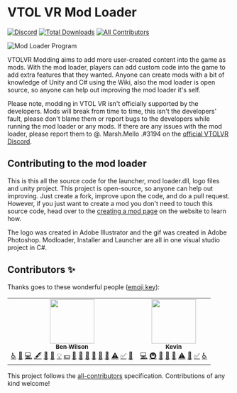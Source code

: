 # VTOL VR Mod Loader 

[![Discord](https://img.shields.io/discord/597153468834119710?label=VTOL%20VR%20Modding&logo=discord&style=flat-square)](https://discord.gg/XZeeafp "Discord Invite") [![Total Downloads](https://img.shields.io/github/downloads/MarshMello0/VTOLVR-ModLoader/total?label=Total%20Downloads&style=flat-square)](https://vtolvr-mods.com/ "Mod Loader's Website")<!-- ALL-CONTRIBUTORS-BADGE:START - Do not remove or modify this section -->
[![All Contributors](https://img.shields.io/badge/all_contributors-2-orange.svg?style=flat-square)](#contributors-)
<!-- ALL-CONTRIBUTORS-BADGE:END -->

![Mod Loader Program](https://vtolvr-mods.com/files/modloader2.gif#)

VTOLVR Modding aims to add more user-created content into the game as mods. With the mod loader, players can add custom code into the game to add extra features that they wanted.
Anyone can create mods with a bit of knowledge of Unity and C# using the Wiki, also the mod loader is open source, so anyone can help out improving the mod loader it's self.

Please note, modding in VTOL VR isn't officially supported by the developers. Mods will break from time to time, this isn't the developers' fault, please don't blame them or report bugs to the developers while running the mod loader or any mods. If there are any issues with the mod loader, please report them to @. Marsh.Mello .#3194 on the [official VTOLVR Discord](https://discord.gg/u7X72wc "official VTOLVR Discord").



## Contributing to the mod loader
This is this all the source code for the launcher, mod loader.dll, logo files and unity project. 
This project is open-source, so anyone can help out improving. Just create a fork, improve upon the code, and do a pull request. However, if you just want to create a mod you don't need to touch this source code, head over to the [creating a mod page](https://vtolvr-mods.com/creating-a-mod.php "creating a mod page") on the website to learn how.

The logo was created in Adobe Illustrator and the gif was created in Adobe Photoshop.
Modloader, Installer and Launcher are all in one visual studio project in C#.

## Contributors ✨

Thanks goes to these wonderful people ([emoji key](https://allcontributors.org/docs/en/emoji-key)):

<!-- ALL-CONTRIBUTORS-LIST:START - Do not remove or modify this section -->
<!-- prettier-ignore-start -->
<!-- markdownlint-disable -->
<table>
  <tr>
    <td align="center"><a href="https://ben-w.com"><img src="https://avatars1.githubusercontent.com/u/33008390?v=4" width="100px;" alt=""/><br /><sub><b>Ben Wilson</b></sub></a><br /><a href="#a11y-MarshMello0" title="Accessibility">️️️️♿️</a> <a href="https://github.com/MarshMello0/VTOLVR-ModLoader/issues?q=author%3AMarshMello0" title="Bug reports">🐛</a> <a href="https://github.com/MarshMello0/VTOLVR-ModLoader/commits?author=MarshMello0" title="Code">💻</a> <a href="#content-MarshMello0" title="Content">🖋</a> <a href="https://github.com/MarshMello0/VTOLVR-ModLoader/commits?author=MarshMello0" title="Documentation">📖</a> <a href="#design-MarshMello0" title="Design">🎨</a> <a href="#example-MarshMello0" title="Examples">💡</a> <a href="#financial-MarshMello0" title="Financial">💵</a> <a href="#ideas-MarshMello0" title="Ideas, Planning, & Feedback">🤔</a> <a href="#maintenance-MarshMello0" title="Maintenance">🚧</a> <a href="#projectManagement-MarshMello0" title="Project Management">📆</a> <a href="https://github.com/MarshMello0/VTOLVR-ModLoader/pulls?q=is%3Apr+reviewed-by%3AMarshMello0" title="Reviewed Pull Requests">👀</a> <a href="#question-MarshMello0" title="Answering Questions">💬</a> <a href="#tool-MarshMello0" title="Tools">🔧</a> <a href="https://github.com/MarshMello0/VTOLVR-ModLoader/commits?author=MarshMello0" title="Tests">⚠️</a> <a href="#tutorial-MarshMello0" title="Tutorials">✅</a> <a href="#talk-MarshMello0" title="Talks">📢</a></td>
    <td align="center"><a href="http://kevinjoosten.nl"><img src="https://avatars2.githubusercontent.com/u/7689239?v=4" width="100px;" alt=""/><br /><sub><b>Kevin</b></sub></a><br /><a href="https://github.com/MarshMello0/VTOLVR-ModLoader/commits?author=ketkev#3774" title="Code">💻</a> <a href="#infra-ketkev#3774" title="Infrastructure (Hosting, Build-Tools, etc)">🚇</a> <a href="https://github.com/MarshMello0/VTOLVR-ModLoader/issues?q=author%3Aketkev#3774" title="Bug reports">🐛</a> <a href="#ideas-ketkev#3774" title="Ideas, Planning, & Feedback">🤔</a> <a href="https://github.com/MarshMello0/VTOLVR-ModLoader/pulls?q=is%3Apr+reviewed-by%3Aketkev#3774" title="Reviewed Pull Requests">👀</a> <a href="https://github.com/MarshMello0/VTOLVR-ModLoader/commits?author=ketkev#3774" title="Tests">⚠️</a> <a href="#talk-ketkev#3774" title="Talks">📢</a> <a href="#tutorial-ketkev#3774" title="Tutorials">✅</a> <a href="#a11y-ketkev#3774" title="Accessibility">️️️️♿️</a></td>
  </tr>
</table>

<!-- markdownlint-enable -->
<!-- prettier-ignore-end -->
<!-- ALL-CONTRIBUTORS-LIST:END -->

This project follows the [all-contributors](https://github.com/all-contributors/all-contributors) specification. Contributions of any kind welcome!
